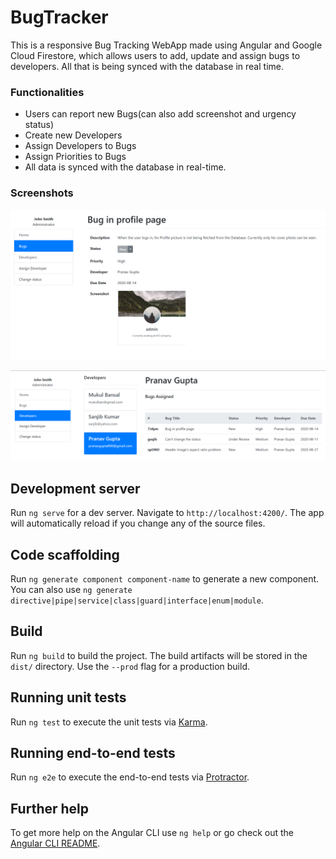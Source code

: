# BugTracker

This is a responsive Bug Tracking WebApp made using Angular and Google Cloud Firestore, which allows users to add, update and assign bugs to developers. All that is being synced with the database in real time.

### Functionalities
* Users can report new Bugs(can also add screenshot and urgency status)
* Create new Developers
* Assign Developers to Bugs
* Assign Priorities to Bugs
* All data is synced with the database in real-time. 

### Screenshots
![](screenshots/bug.png)

![](screenshots/bug2.png)

## Development server

Run `ng serve` for a dev server. Navigate to `http://localhost:4200/`. The app will automatically reload if you change any of the source files.

## Code scaffolding

Run `ng generate component component-name` to generate a new component. You can also use `ng generate directive|pipe|service|class|guard|interface|enum|module`.

## Build

Run `ng build` to build the project. The build artifacts will be stored in the `dist/` directory. Use the `--prod` flag for a production build.

## Running unit tests

Run `ng test` to execute the unit tests via [Karma](https://karma-runner.github.io).

## Running end-to-end tests

Run `ng e2e` to execute the end-to-end tests via [Protractor](http://www.protractortest.org/).

## Further help

To get more help on the Angular CLI use `ng help` or go check out the [Angular CLI README](https://github.com/angular/angular-cli/blob/master/README.md).
